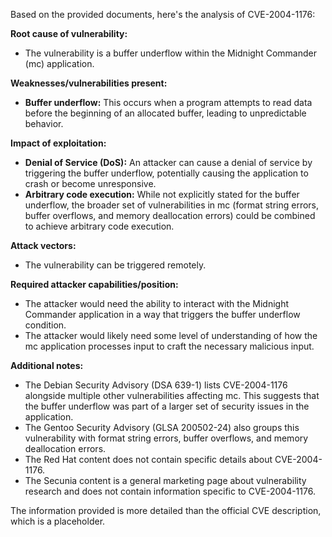 Based on the provided documents, here's the analysis of CVE-2004-1176:

**Root cause of vulnerability:**

*   The vulnerability is a buffer underflow within the Midnight Commander (mc) application.

**Weaknesses/vulnerabilities present:**

*   **Buffer underflow:** This occurs when a program attempts to read data before the beginning of an allocated buffer, leading to unpredictable behavior.

**Impact of exploitation:**

*   **Denial of Service (DoS):** An attacker can cause a denial of service by triggering the buffer underflow, potentially causing the application to crash or become unresponsive.
*   **Arbitrary code execution:** While not explicitly stated for the buffer underflow, the broader set of vulnerabilities in mc (format string errors, buffer overflows, and memory deallocation errors) could be combined to achieve arbitrary code execution.

**Attack vectors:**

*   The vulnerability can be triggered remotely.

**Required attacker capabilities/position:**

*   The attacker would need the ability to interact with the Midnight Commander application in a way that triggers the buffer underflow condition.
*   The attacker would likely need some level of understanding of how the mc application processes input to craft the necessary malicious input.

**Additional notes:**

*   The Debian Security Advisory (DSA 639-1) lists CVE-2004-1176 alongside multiple other vulnerabilities affecting mc. This suggests that the buffer underflow was part of a larger set of security issues in the application.
*   The Gentoo Security Advisory (GLSA 200502-24) also groups this vulnerability with format string errors, buffer overflows, and memory deallocation errors.
*   The Red Hat content does not contain specific details about CVE-2004-1176.
*   The Secunia content is a general marketing page about vulnerability research and does not contain information specific to CVE-2004-1176.

The information provided is more detailed than the official CVE description, which is a placeholder.